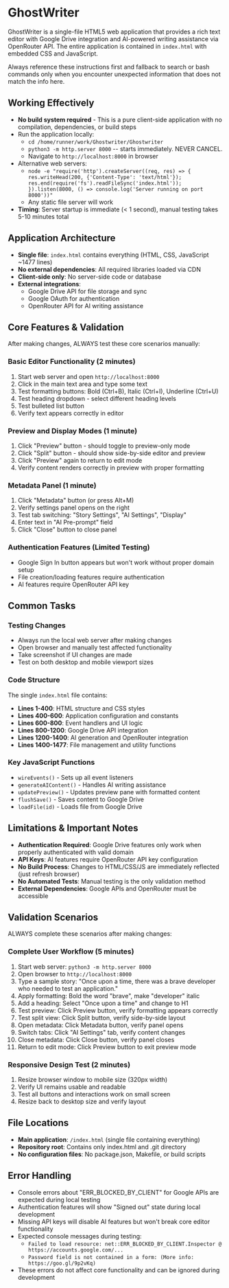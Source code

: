 # GhostWriter

GhostWriter is a single-file HTML5 web application that provides a rich text editor with Google Drive integration and AI-powered writing assistance via OpenRouter API. The entire application is contained in `index.html` with embedded CSS and JavaScript.

Always reference these instructions first and fallback to search or bash commands only when you encounter unexpected information that does not match the info here.

## Working Effectively

- **No build system required** - This is a pure client-side application with no compilation, dependencies, or build steps
- Run the application locally:
  - `cd /home/runner/work/Ghostwriter/Ghostwriter`
  - `python3 -m http.server 8000` -- starts immediately. NEVER CANCEL.
  - Navigate to `http://localhost:8000` in browser
- Alternative web servers:
  - `node -e "require('http').createServer((req, res) => { res.writeHead(200, {'Content-Type': 'text/html'}); res.end(require('fs').readFileSync('index.html')); }).listen(8000, () => console.log('Server running on port 8000'))"`
  - Any static file server will work
- **Timing**: Server startup is immediate (< 1 second), manual testing takes 5-10 minutes total

## Application Architecture

- **Single file**: `index.html` contains everything (HTML, CSS, JavaScript ~1477 lines)
- **No external dependencies**: All required libraries loaded via CDN
- **Client-side only**: No server-side code or database
- **External integrations**:
  - Google Drive API for file storage and sync
  - Google OAuth for authentication  
  - OpenRouter API for AI writing assistance

## Core Features & Validation

After making changes, ALWAYS test these core scenarios manually:

### Basic Editor Functionality (2 minutes)
1. Start web server and open `http://localhost:8000`
2. Click in the main text area and type some text
3. Test formatting buttons: Bold (Ctrl+B), Italic (Ctrl+I), Underline (Ctrl+U)
4. Test heading dropdown - select different heading levels
5. Test bulleted list button
6. Verify text appears correctly in editor

### Preview and Display Modes (1 minute)
1. Click "Preview" button - should toggle to preview-only mode
2. Click "Split" button - should show side-by-side editor and preview
3. Click "Preview" again to return to edit mode
4. Verify content renders correctly in preview with proper formatting

### Metadata Panel (1 minute)
1. Click "Metadata" button (or press Alt+M)
2. Verify settings panel opens on the right
3. Test tab switching: "Story Settings", "AI Settings", "Display"
4. Enter text in "AI Pre-prompt" field
5. Click "Close" button to close panel

### Authentication Features (Limited Testing)
- Google Sign In button appears but won't work without proper domain setup
- File creation/loading features require authentication
- AI features require OpenRouter API key

## Common Tasks

### Testing Changes
- Always run the local web server after making changes
- Open browser and manually test affected functionality
- Take screenshot if UI changes are made
- Test on both desktop and mobile viewport sizes

### Code Structure
The single `index.html` file contains:
- **Lines 1-400**: HTML structure and CSS styles
- **Lines 400-600**: Application configuration and constants
- **Lines 600-800**: Event handlers and UI logic
- **Lines 800-1200**: Google Drive API integration
- **Lines 1200-1400**: AI generation and OpenRouter integration
- **Lines 1400-1477**: File management and utility functions

### Key JavaScript Functions
- `wireEvents()` - Sets up all event listeners
- `generateAIContent()` - Handles AI writing assistance
- `updatePreview()` - Updates preview pane with formatted content
- `flushSave()` - Saves content to Google Drive
- `loadFile(id)` - Loads file from Google Drive

## Limitations & Important Notes

- **Authentication Required**: Google Drive features only work when properly authenticated with valid domain
- **API Keys**: AI features require OpenRouter API key configuration
- **No Build Process**: Changes to HTML/CSS/JS are immediately reflected (just refresh browser)
- **No Automated Tests**: Manual testing is the only validation method
- **External Dependencies**: Google APIs and OpenRouter must be accessible

## Validation Scenarios

ALWAYS complete these scenarios after making changes:

### Complete User Workflow (5 minutes)
1. Start web server: `python3 -m http.server 8000`
2. Open browser to `http://localhost:8000`
3. Type a sample story: "Once upon a time, there was a brave developer who needed to test an application."
4. Apply formatting: Bold the word "brave", make "developer" italic
5. Add a heading: Select "Once upon a time" and change to H1
6. Test preview: Click Preview button, verify formatting appears correctly
7. Test split view: Click Split button, verify side-by-side layout
8. Open metadata: Click Metadata button, verify panel opens
9. Switch tabs: Click "AI Settings" tab, verify content changes
10. Close metadata: Click Close button, verify panel closes
11. Return to edit mode: Click Preview button to exit preview mode

### Responsive Design Test (2 minutes)
1. Resize browser window to mobile size (320px width)
2. Verify UI remains usable and readable
3. Test all buttons and interactions work on small screen
4. Resize back to desktop size and verify layout

## File Locations

- **Main application**: `/index.html` (single file containing everything)
- **Repository root**: Contains only index.html and .git directory
- **No configuration files**: No package.json, Makefile, or build scripts

## Error Handling

- Console errors about "ERR_BLOCKED_BY_CLIENT" for Google APIs are expected during local testing
- Authentication features will show "Signed out" state during local development  
- Missing API keys will disable AI features but won't break core editor functionality
- Expected console messages during testing:
  - `Failed to load resource: net::ERR_BLOCKED_BY_CLIENT.Inspector @ https://accounts.google.com/...`
  - `Password field is not contained in a form: (More info: https://goo.gl/9p2vKq)`
- These errors do not affect core functionality and can be ignored during development